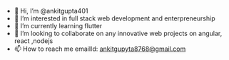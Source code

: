 - 👋 Hi, I’m @ankitgupta401
- 👀 I’m interested in full stack web development and enterpreneurship 
- 🌱 I’m currently learning flutter
- 💞️ I’m looking to collaborate on any innovative web projects on angular, react ,nodejs
- 📫 How to reach me emailId: ankitgupyta8768@gmail.com

<!---
ankitgupta401/ankitgupta401 is a ✨ special ✨ repository because its `README.md` (this file) appears on your GitHub profile.
You can click the Preview link to take a look at your changes.
--->
